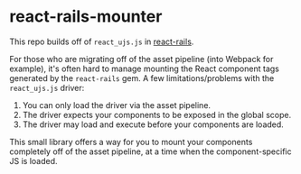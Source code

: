 # react-rails-mounter

This repo builds off of `react_ujs.js` in [react-rails](https://github.com/reactjs/react-rails). 

For those who are migrating off of the asset pipeline (into Webpack for example), it's often hard to manage mounting the React component tags generated by the `react-rails` gem. A few limitations/problems with the `react_ujs.js` driver:

1. You can only load the driver via the asset pipeline.
2. The driver expects your components to be exposed in the global scope.
3. The driver may load and execute before your components are loaded.

This small library offers a way for you to mount your components completely off of the asset pipeline, at a time when the component-specific JS is loaded.